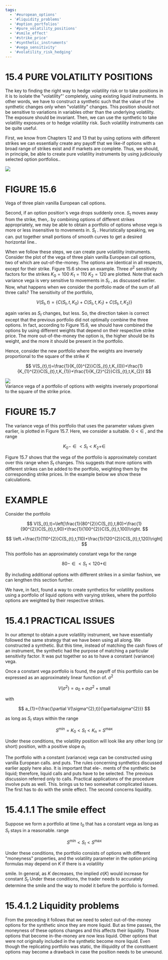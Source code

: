 ```yaml
---
tags:
  - '#european_options'
  - '#liquidity_problems'
  - '#option_portfolios'
  - '#pure_volatility_positions'
  - '#smile_effect'
  - '#strike_price'
  - '#synthetic_instruments'
  - '#vega_sensitivity'
  - '#volatility_risk_hedging'
---
```

# 15.4 PURE VOLATILITY POSITIONS  

The key to finding the right way to hedge volatility risk or to take positions in it is to isolate the "volatility"' completely, using existing liquid instruments. In other words, we have to construct a synthetic such that the value of the synthetic changes only when "volatility" changes. This position should not be sensitive to variations in variables other than the underlying volatility. The exposure should be invariant. Then, we can use the synthetic to take volatility exposures or to hedge volatility risk. Such volatility instruments can be quite useful.  

First, we know from Chapters 12 and 13 that by using options with different strikes we can essentially create any payoff that we like-if options with a broad range of strikes exist and if markets are complete. Thus, we should, in principle, be able to create pure volatility instruments by using judiciously selected option portfolios..  

![](images/bcd5e284bad6082c08783036fa601e138279961fb2321234d6e1c792e48fe5d9.jpg)  

# FIGURE 15.6  

Vega of three plain vanilla European call options.  

Second, if an option position's vega drops suddenly once. $S_{t}$ moves away from the strike, then,. by combining options of different strikes appropriately, we may be able to obtain a portfolio of options whose vega is more or less insensitive to movements in. $S_{t}$ . Heuristically speaking, we can. put together small portions of smooth curves to get a desired horizontal line..  

When we follow these steps, we can create pure volatility instruments. Consider the plot of the vega of three plain vanilla European call options, two of which are out-of-the-money. The options are identical in all respects, except for their strike. Figure 15.6 shows an example. Three $\sigma^{2}$ sensitivity factors for the strikes $K_{0}=100$ $K_{1}=110$ $K_{2}=120$ are plotted. Note that each variance vega is very sensitive to movements in $S_{t}$ , as discussed earlier. Now, what happens when we consider the portfolio made of the sum of all three calls? The sensitivity of the portfolio,  

$$
V(S_{t},t)=\{C(S_{t},t,K_{0})+C(S_{t},t,K_{1})+C(S_{t},t,K_{2})\}
$$  

again varies as $S_{t}$ changes, but less. So, the direction taken is correct except that the previous portfolio did not optimally combine the three options. In fact, according to Figure 15.6, we should have combined the options by using different weights that depend on their respective strike price. The more out-of-the-money the option is, the higher should be its weight, and the more it should be present in the portfolio.  

Hence, consider the new portfolio where the weights are inversely proportional to the square of the strike $K$  

$$
V(S_{t},t)=\frac{1}{K_{0}^{2}}C(S_{t},t,K_{0})+\frac{1}{K_{1}^{2}}C(S_{t},t,K_{1})+\frac{1}{K_{2}^{2}}C(S_{t},t,K_{2})
$$  

![](images/68e9db1b8941c79aee8e7e3f508893b8cd5676a07e5125c878d190e8d8210855.jpg)  
Variance vega of a portfolio of options with weights inversely proportional to the square of the strike price.  

# FIGURE 15.7  

The variance vega of this portfolio that uses the parameter values given earlier, is plotted in Figure 15.7. Here, we consider a suitable. $0<\in$ , and the range  

$$
K_{0}-\in<S_{t}<K_{2}+\in
$$  

Figure 15.7 shows that the vega of the portfolio is approximately constant over this range when $S_{t}$ changes. This suggests that more options with different strikes can be added to the portfolio, weighting them by the corresponding strike prices. In the example below we show these calculations.  

# EXAMPLE  

Consider the portfolio  

$$
V(S_{t},t)=\left[\frac{1}{80^{2}}C(S_{t},t,80)+\frac{1}{90^{2}}C(S_{t},t,90)+\frac{1}{100^{2}}C(S_{t},t,100)\right.
$$  

$$
\left.+\frac{1}{110^{2}}C(S_{t},t,110)+\frac{1}{120^{2}}C(S_{t},t,120)\right]
$$  

This portfolio has an approximately constant vega for the range  

$$
80-\in{<S}_{t}<120+\in
$$  

By including additional options with different strikes in a similar fashion, we can lengthen this section further.  

We have, in fact, found a way to create synthetics for volatility positions using a portfolio of liquid options with varying strikes, where the portfolio options are weighted by their respective strikes.  

# 15.4.1 PRACTICAL ISSUES  

In our attempt to obtain a pure volatility instrument, we have essentially followed the same strategy that we have been using all along. We constructed a synthetic. But this time, instead of matching the cash flows of an instrument, the synthetic had the purpose of matching a particular sensitivity factor. It was put together so as to have a constant (variance) vega.  

Once a constant vega portfolio is found, the payoff of this portfolio can be expressed as an approximately linear function of. $\sigma^{2}$  

$$
V(\sigma^{2})=a_{0}+a_{1}\sigma^{2}+\mathrm{small}
$$  

with  

$$
a_{1}={\frac{\partial V(\sigma^{2},t)}{\partial\sigma^{2}}}
$$  

as long as $S_{t}$ stays within the range  

$$
S^{\operatorname*{min}}=K_{0}<S_{t}<K_{n}=S^{\operatorname*{max}}
$$  

Under these conditions, the volatility position will look like any other long (or short) position, with a positive slope $a_{1}$  

The portfolio with a constant (variance) vega can be constructed using vanilla European calls. and puts. The rules concerning synthetics discussed earlier apply here also. It is important that ele-. ments of the synthetic be liquid; therefore, liquid calls and puts have to be selected. The previous discussion referred only to calls. Practical applications of the procedure involve puts as well. This. brings us to two somewhat complicated issues. The first has to do with the smile effect. The second concerns liquidity.  

# 15.4.1.1 The smile effect  

Suppose we form a portfolio at time $t_{0}$ that has a constant vega as long as $S_{t}$ stays in a reasonable. range  

$$
S^{\operatorname*{min}}<S_{t}<S^{\operatorname*{max}}
$$  

Under these conditions, the portfolio consists of options with different "moneyness" properties, and the volatility parameter in the option pricing formulas may depend on $K$ if there is a volatility  

smile. In general, as $K$ decreases, the implied $\sigma(K)$ would increase for constant $S_{t}$ Under these conditions, the trader needs to accurately determine the smile and the way to model it before the portfolio is formed.  

# 15.4.1.2 Liquidity problems  

From the preceding it follows that we need to select out-of-the-money options for the synthetic since they are more liquid. But as time passes, the moneyness of these options changes and this affects their liquidity. Those options that become in-the-money are now less liquid. Other options that were not originally included in the synthetic become more liquid. Even though the replicating portfolio was static, the illiquidity of the constituent options may become a drawback in case the position needs to be unwound.  
